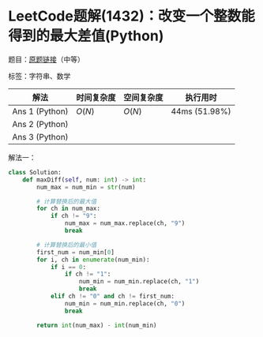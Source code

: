 # LeetCode题解(1432)：改变一个整数能得到的最大差值(Python)

题目：[原题链接](https://leetcode-cn.com/problems/max-difference-you-can-get-from-changing-an-integer/)（中等）

标签：字符串、数学

| 解法           | 时间复杂度 | 空间复杂度 | 执行用时      |
| -------------- | ---------- | ---------- | ------------- |
| Ans 1 (Python) | $O(N)$     | $O(N)$     | 44ms (51.98%) |
| Ans 2 (Python) |            |            |               |
| Ans 3 (Python) |            |            |               |

解法一：

```python
class Solution:
    def maxDiff(self, num: int) -> int:
        num_max = num_min = str(num)

        # 计算替换后的最大值
        for ch in num_max:
            if ch != "9":
                num_max = num_max.replace(ch, "9")
                break

        # 计算替换后的最小值
        first_num = num_min[0]
        for i, ch in enumerate(num_min):
            if i == 0:
                if ch != "1":
                    num_min = num_min.replace(ch, "1")
                    break
            elif ch != "0" and ch != first_num:
                num_min = num_min.replace(ch, "0")
                break

        return int(num_max) - int(num_min)
```